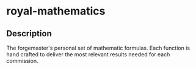 # royal-mathematics

## Description

The forgemaster's personal set of mathematic formulas. Each function is hand crafted to deliver the most relevant results needed for each commission.
